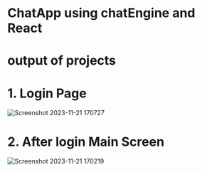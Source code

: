 # ChatApp using chatEngine and React

# output of projects 

# 1. Login Page

![Screenshot 2023-11-21 170727](https://github.com/RamTati29/ChatAppReact/assets/88778059/433ef8de-c458-40e8-92f0-d307a00522e1)

# 2. After login Main Screen

![Screenshot 2023-11-21 170219](https://github.com/RamTati29/ChatAppReact/assets/88778059/ead171ed-f832-4caf-bf29-9a56e969e224)


